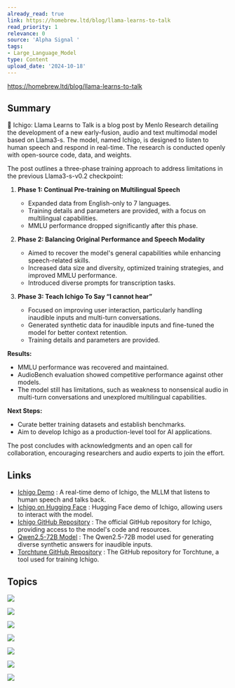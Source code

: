 ```yaml
---
already_read: true
link: https://homebrew.ltd/blog/llama-learns-to-talk
read_priority: 1
relevance: 0
source: 'Alpha Signal '
tags:
- Large_Language_Model
type: Content
upload_date: '2024-10-18'
---
```


https://homebrew.ltd/blog/llama-learns-to-talk
## Summary

🍓 Ichigo: Llama Learns to Talk is a blog post by Menlo Research detailing the development of a new early-fusion, audio and text multimodal model based on Llama3-s. The model, named Ichigo, is designed to listen to human speech and respond in real-time. The research is conducted openly with open-source code, data, and weights.

The post outlines a three-phase training approach to address limitations in the previous Llama3-s-v0.2 checkpoint:

1. **Phase 1: Continual Pre-training on Multilingual Speech**
   - Expanded data from English-only to 7 languages.
   - Training details and parameters are provided, with a focus on multilingual capabilities.
   - MMLU performance dropped significantly after this phase.

2. **Phase 2: Balancing Original Performance and Speech Modality**
   - Aimed to recover the model's general capabilities while enhancing speech-related skills.
   - Increased data size and diversity, optimized training strategies, and improved MMLU performance.
   - Introduced diverse prompts for transcription tasks.

3. **Phase 3: Teach Ichigo To Say “I cannot hear”**
   - Focused on improving user interaction, particularly handling inaudible inputs and multi-turn conversations.
   - Generated synthetic data for inaudible inputs and fine-tuned the model for better context retention.
   - Training details and parameters are provided.

**Results:**
- MMLU performance was recovered and maintained.
- AudioBench evaluation showed competitive performance against other models.
- The model still has limitations, such as weakness to nonsensical audio in multi-turn conversations and unexplored multilingual capabilities.

**Next Steps:**
- Curate better training datasets and establish benchmarks.
- Aim to develop Ichigo as a production-level tool for AI applications.

The post concludes with acknowledgments and an open call for collaboration, encouraging researchers and audio experts to join the effort.
## Links

- [Ichigo Demo](https://ichigo.homebrew.ltd/) : A real-time demo of Ichigo, the MLLM that listens to human speech and talks back.
- [Ichigo on Hugging Face](https://huggingface.co/spaces/jan-hq/Ichigo-llama3.1-s-instruct) : Hugging Face demo of Ichigo, allowing users to interact with the model.
- [Ichigo GitHub Repository](https://github.com/homebrewltd/ichigo) : The official GitHub repository for Ichigo, providing access to the model's code and resources.
- [Qwen2.5-72B Model](https://huggingface.co/Qwen/Qwen2.5-72B-Instruct) : The Qwen2.5-72B model used for generating diverse synthetic answers for inaudible inputs.
- [Torchtune GitHub Repository](https://github.com/pytorch/torchtune) : The GitHub repository for Torchtune, a tool used for training Ichigo.

## Topics

![](topics/Model/Ichigo)

![](topics/Dataset/AudioBench)

![](topics/Concept/Early%20fusion%20multimodal%20model)

![](topics/Concept/Multilingual%20Speech)

![](topics/Concept/WhisperVQ)

![](topics/Library/Torchtune)

![](topics/Concept/Distillabel)